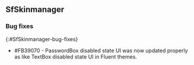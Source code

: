 ## SfSkinmanager

### Bug fixes
{:#SfSkinmanager-bug-fixes}

* \#FB39070 - PasswordBox disabled state UI was now updated properly as like TextBox disabled state UI in Fluent themes.

